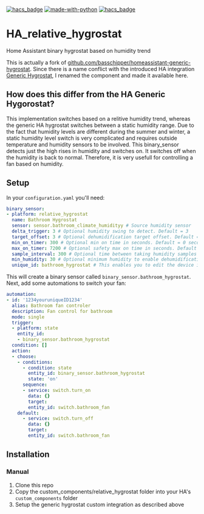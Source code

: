 [![hacs_badge](https://img.shields.io/badge/HACS-Custom-41BDF5.svg)](https://github.com/hacs/integration) [![made-with-python](https://img.shields.io/badge/Made%20with-Python-1f425f.svg)](https://www.python.org/) [![hacs_badge](https://img.shields.io/badge/Buy-Me%20a%20Coffee-critical)](https://www.buymeacoffee.com/pdwonline)

# HA_relative_hygrostat
Home Assistant binary hygrostat based on humidity trend

This is actually a fork of [github.com/basschipper/homeassistant-generic-hygrostat](https://github.com/basschipper/homeassistant-generic-hygrostat). Since there is a name conflict with the introduced HA integration [Generic Hygrostat](https://www.home-assistant.io/integrations/generic_hygrostat/), I renamed the component and made it available here.

## How does this differ from the HA Generic Hygorostat?
This implementation switches based on a relitive humidity trend, whereas the generic HA hygrostat switches between a static humidity range. Due to the fact that humidity levels are different during the summer and winter, a static humidity level switch is very complicated and requires outside temperature and humidity sensors to be involved. This binary_sensor detects just the high rises in humidity and switches on. It switches off when the humidity is back to normal. Therefore, it is very usefull for controlling a fan based on humidity.

## Setup
In your `configuration.yaml` you'll need:

```yaml
binary_sensor:
- platform: relative_hygrostat
  name: Bathroom Hygrostat
  sensor: sensor.bathroom_climate_humidityy # Source humidity sensor
  delta_trigger: 3 # Optional humidity swing to detect. Default = 3
  target_offset: 3 # Optional dehumidification target offset. Default = 3
  min_on_timer: 300 # Optional min on time in seconds. Default = 0 seconds
  max_on_timer: 7200 # Optional safety max on time in seconds. Default = 7200 seconds
  sample_interval: 300 # Optional time between taking humidity samples in seconds, default 300 seconds
  min_humidity: 30 # Optional minimum humidity to enable dehumidification. Default = 0
  unique_id: bathroom_hygrostat # This enables you to edit the device in HAS UI
```

This will create a binary sensor called `binary_sensor.bathroom_hygrostat`. Next, add some automations to switch your fan:

```yaml
automation:
- id: '1234youruniqueID1234'
  alias: Bathroom fan controler
  description: Fan control for bathroom
  mode: single
  trigger:
  - platform: state
    entity_id:
    - binary_sensor.bathroom_hygrostat
  condition: []
  action:
  - choose:
    - conditions:
      - condition: state
        entity_id: binary_sensor.bathroom_hygrostat
        state: 'on'
      sequence:
      - service: switch.turn_on
        data: {}
        target:
        entity_id: switch.bathroom_fan
    default:
      - service: switch.turn_off
        data: {}
        target:
        entity_id: switch.bathroom_fan
```

## Installation

### Manual

1. Clone this repo
1. Copy the custom_components/relative_hygrostat folder into your HA's `custom_components` folder
1. Setup the generic hygrostat custom integration as described above

